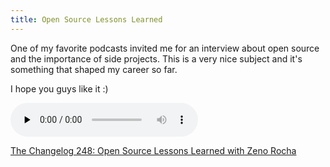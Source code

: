 ```yaml
---
title: Open Source Lessons Learned
---
```


One of my favorite podcasts invited me for an interview about open source and the importance of side projects. This is a very nice subject and it's something that shaped my career so far.

I hope you guys like it :)

<audio data-theme="night" data-src="https://changelog.com/podcast/248/embed" src="https://cdn.changelog.com/uploads/podcast/248/the-changelog-248.mp3" preload="none" class="changelog-episode" controls></audio><p><a href="https://changelog.com/podcast/248">The Changelog 248: Open Source Lessons Learned with Zeno Rocha</a></p><script async src="//cdn.changelog.com/embed.js"></script>